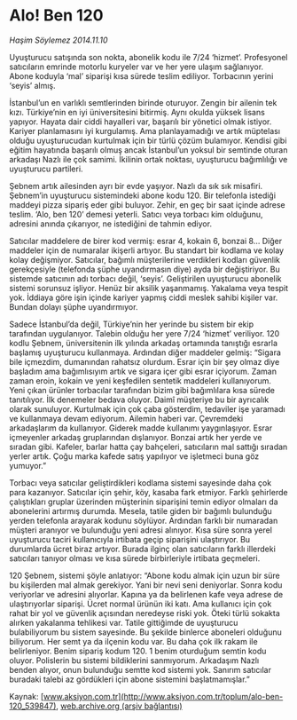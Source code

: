 # Alo! Ben 120

*Haşim Söylemez 2014.11.10*

<div class="pNewsDetailMainContent" itemprop="articleBody">
 <div id="newsSpot">
  Uyuşturucu satışında son nokta, abonelik kodu ile 7/24 ‘hizmet’. Profesyonel satıcıların emrinde motorlu kuryeler var ve her yere ulaşım sağlanıyor. Abone koduyla ‘mal’ siparişi kısa sürede teslim ediliyor. Torbacının yerini ‘seyis’ almış.
 </div>
 <div id="newsText">
  <p>
   İstanbul’un en varlıklı semtlerinden birinde oturuyor. Zengin bir ailenin tek kızı. Türkiye’nin en iyi üniversitesini bitirmiş. Aynı okulda yüksek lisans yapıyor. Hayata dair ciddi hayalleri var, başarılı bir yönetici olmak istiyor. Kariyer planlamasını iyi kurgulamış. Ama planlayamadığı ve artık müptelası olduğu uyuşturucudan kurtulmak için bir türlü çözüm bulamıyor. Kendisi gibi eğitim hayatında başarılı olmuş ancak İstanbul’un yoksul bir semtinde oturan arkadaşı Nazlı ile çok samimi. İkilinin ortak noktası, uyuşturucu bağımlılığı ve uyuşturucu partileri.
  </p>
  <p>
   Şebnem artık ailesinden ayrı bir evde yaşıyor. Nazlı da sık sık misafiri. Şebnem’in uyuşturucu sistemindeki abone kodu 120. Bir telefonla istediği maddeyi pizza sipariş eder gibi buluyor. Zehir, en geç bir saat içinde adrese teslim. ‘Alo, ben 120’ demesi yeterli. Satıcı veya torbacı kim olduğunu, adresini anında çıkarıyor, ne istediğini de tahmin ediyor.
  </p>
  <p>
   Satıcılar maddelere de birer kod vermiş: esrar 4, kokain 6, bonzai 8… Diğer maddeler için de numaralar ikişerli artıyor. Bu standart bir kodlama ve kolay kolay değişmiyor. Satıcılar, bağımlı müşterilerine verdikleri kodları güvenlik gerekçesiyle (telefonda şüphe uyandırmasın diye) ayda bir değiştiriyor. Bu sistemde satıcının adı torbacı değil, ‘seyis’. Geliştirilen uyuşturucu abonelik sistemi sorunsuz işliyor. Henüz bir aksilik yaşanmamış. Yakalama veya tespit yok. İddiaya göre işin içinde kariyer yapmış ciddi meslek sahibi kişiler var. Bundan dolayı şüphe uyandırmıyor.
  </p>
  <p>
   Sadece İstanbul’da değil, Türkiye’nin her yerinde bu sistem bir ekip tarafından uygulanıyor. Talebin olduğu her yere 7/24 ‘hizmet’ veriliyor. 120 kodlu Şebnem, üniversitenin ilk yılında arkadaş ortamında tanıştığı esrarla başlamış uyuşturucu kullanmaya. Ardından diğer maddeler gelmiş: “Sigara bile içmezdim, dumanından rahatsız olurdum. Esrar için bir şey olmaz diye başladım ama bağımlısıyım artık ve sigara içer gibi esrar içiyorum. Zaman zaman eroin, kokain ve yeni keşfedilen sentetik maddeleri kullanıyorum. Yeni çıkan ürünler torbacılar tarafından bizim gibi bağımlılara kısa sürede tanıtılıyor. İlk denemeler bedava oluyor. Daimî müşteriye bu bir ayrıcalık olarak sunuluyor. Kurtulmak için çok çaba gösterdim, tedaviler işe yaramadı ve kullanmaya devam ediyorum. Ailemin haberi var. Çevremdeki arkadaşlarım da kullanıyor. Giderek madde kullanımı yaygınlaşıyor. Esrar içmeyenler arkadaş gruplarından dışlanıyor. Bonzai artık her yerde ve sıradan gibi. Kafeler, barlar hatta çay bahçeleri, satıcıların mal sattığı sıradan yerler artık. Çoğu marka kafede satış yapılıyor ve işletmeci buna göz yumuyor.”
  </p>
  <p>
   Torbacı veya satıcılar geliştirdikleri kodlama sistemi sayesinde daha çok para kazanıyor. Satıcılar için şehir, köy, kasaba fark etmiyor. Farklı şehirlerde çalıştıkları gruplar üzerinden müşterinin siparişini temin ediyor olmaları da abonelerini artırmış durumda. Mesela, tatile giden bir bağımlı bulunduğu yerden telefonla arayarak kodunu söylüyor. Ardından farklı bir numaradan müşteri aranıyor ve bulunduğu yeni adresi alınıyor. Kısa süre sonra yerel uyuşturucu taciri kullanıcıyla irtibata geçip siparişini ulaştırıyor. Bu durumlarda ücret biraz artıyor. Burada ilginç olan satıcıların farklı illerdeki satıcıları tanıyor olması ve kısa sürede birbirleriyle irtibata geçmeleri.
  </p>
  <p>
   120 Şebnem, sistemi şöyle anlatıyor: “Abone kodu almak için uzun bir süre bu kişilerden mal almak gerekiyor. Yani bir nevi seni deniyorlar. Sonra kodu veriyorlar ve adresini alıyorlar. Kapına ya da belirlenen kafe veya adrese de ulaştırıyorlar siparişi. Ücret normal ürünün iki katı. Ama kullanıcı için çok rahat bir yol ve güvenlik açısından neredeyse riski yok. Öteki türlü sokakta alırken yakalanma tehlikesi var. Tatile gittiğimde de uyuşturucu bulabiliyorum bu sistem sayesinde. Bu şekilde binlerce aboneleri olduğunu biliyorum. Her semt ya da ilçenin kodu var. Bu daha çok ilk rakam ile belirleniyor. Benim sipariş kodum 120. 1 benim oturduğum semtin kodu oluyor. Polislerin bu sistemi bildiklerini sanmıyorum. Arkadaşım Nazlı benden alıyor, onun bulunduğu semtte kod sistemi yok. Sanırım satıcılar buradaki talebi az gördükleri için abone sistemini başlatmamışlar.”
  </p>
 </div>
</div>


Kaynak: [www.aksiyon.com.tr](http://www.aksiyon.com.tr/toplum/alo-ben-120_539847), [web.archive.org (arşiv bağlantısı)](http://web.archive.org/web/20150706160446/http://www.aksiyon.com.tr/toplum/alo-ben-120_539847)
